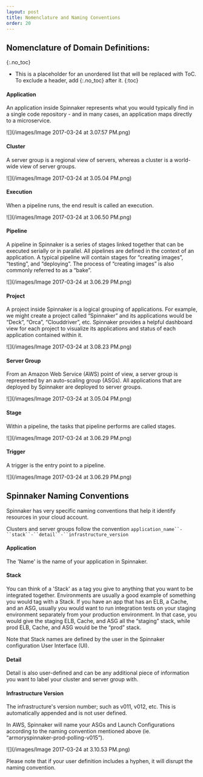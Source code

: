```yaml
---
layout: post
title: Nomenclature and Naming Conventions
order: 20
---
```


## Nomenclature of Domain Definitions:
{:.no_toc}
* This is a placeholder for an unordered list that will be replaced with ToC. To exclude a header, add {:.no_toc} after it.
{:toc}

#### Application
An application inside Spinnaker represents what you would typically find in a single code repository - and in many cases, an application maps directly to a microservice.

![](/images/Image 2017-03-24 at 3.07.57 PM.png)

#### Cluster
A server group is a regional view of servers, whereas a cluster is a world-wide view of server groups. 

![](/images/Image 2017-03-24 at 3.05.04 PM.png)

#### Execution
When a pipeline runs, the end result is called an execution. 

![](/images/Image 2017-03-24 at 3.06.50 PM.png)

#### Pipeline
A pipeline in Spinnaker is a series of stages linked together that can be executed serially or in parallel. All pipelines are defined in the context of an application. A typical pipeline will contain stages for “creating images”, “testing”, and “deploying”. The process of “creating images” is also commonly referred to as a “bake”.

![](/images/Image 2017-03-24 at 3.06.29 PM.png)

#### Project
A project inside Spinnaker is a logical grouping of applications. For example, we might create a project called “Spinnaker” and its applications would be “Deck”, “Orca”, “Clouddriver”, etc. Spinnaker provides a helpful dashboard view for each project to visualize its applications and status of each application contained within it.

![](/images/Image 2017-03-24 at 3.08.23 PM.png)

#### Server Group
From an Amazon Web Service (AWS) point of view, a server group is represented by an auto-scaling group (ASGs). All applications that are deployed by Spinnaker are deployed to server groups. 

![](/images/Image 2017-03-24 at 3.05.04 PM.png)

#### Stage
Within a pipeline, the tasks that pipeline performs are called stages.

![](/images/Image 2017-03-24 at 3.06.29 PM.png)

#### Trigger
A trigger is the entry point to a pipeline. 

![](/images/Image 2017-03-24 at 3.06.29 PM.png)


## Spinnaker Naming Conventions

Spinnaker has very specific naming conventions that help it identify resources in your cloud account. 

Clusters and server groups follow the convention `application_name``-``stack``-``detail``-``infrastructure_version`  


#### Application 
The 'Name' is the name of your application in Spinnaker.

#### Stack
You can think of a 'Stack' as a tag you give to anything that you want to be integrated together. Environments are usually a good example of something you would tag with a Stack. If you have an app that has an ELB, a Cache, and an ASG, usually you would want to run integration tests on your staging environment separately from your production environment. In that case, you would give the staging ELB, Cache, and ASG all the “staging” stack, while prod ELB, Cache, and ASG would be the “prod” stack. 

Note that Stack names are defined by the user in the Spinnaker configuration User Interface (UI).

#### Detail 
Detail is also user-defined and can be any additional piece of information you want to label your cluster and server group with.

#### Infrastructure Version
The infrastructure's version number; such as v011, v012, etc. This is automatically appended and is not user defined. 

In AWS, Spinnaker will name your ASGs and Launch Configurations according to the naming convention mentioned above (ie. “armoryspinnaker-prod-polling-v015”). 

![](/images/Image 2017-03-24 at 3.10.53 PM.png)

Please note that if your user definition includes a hyphen, it will disrupt the naming convention. 
